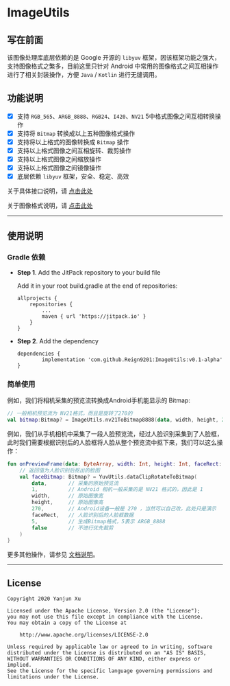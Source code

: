 # ImageUtils

## 写在前面
该图像处理库底层依赖的是 Google 开源的 `libyuv` 框架，因该框架功能之强大，支持图像格式之繁多，目前这里只针对 Android 中常用的图像格式之间互相操作进行了相关封装操作，方便 `Java` / `Kotlin` 进行无缝调用。

## 功能说明
- [x] 支持 `RGB_565`、`ARGB_8888`、`RGB24`、`I420`、`NV21` 5中格式图像之间互相转换操作
- [x] 支持将 `Bitmap` 转换成以上五种图像格式操作
- [x] 支持将以上格式的图像转换成 `Bitmap` 操作
- [x] 支持以上格式图像之间互相旋转、裁剪操作
- [x] 支持以上格式图像之间缩放操作
- [x] 支持以上格式图像之间镜像操作
- [x] 底层依赖 `libyuv` 框架，安全、稳定、高效

关于具体接口说明，请 [点击此处](https://github.com/Reign9201/ImageUtils/blob/master/doc/ImageUtils%E5%BA%93%E6%8E%A5%E5%8F%A3%E8%AF%B4%E6%98%8E%E6%96%87%E6%A1%A3.md)

关于图像格式说明，请 [点击此处](https://github.com/Reign9201/ImageUtils/blob/master/doc/Android%E4%B8%AD%E5%B8%B8%E7%94%A8%E5%9B%BE%E5%83%8F%E6%A0%BC%E5%BC%8F%E8%AF%B4%E6%98%8E.md)

---

## 使用说明
### Gradle 依赖
-  **Step 1**. Add the JitPack repository to your build file

    Add it in your root build.gradle at the end of repositories:
    ```
    allprojects {
    	repositories {
    		...
    		maven { url 'https://jitpack.io' }
    	}
    }
    ```
- **Step 2**. Add the dependency
    ```
    dependencies {
	        implementation 'com.github.Reign9201:ImageUtils:v0.1-alpha'
	}
    ```

### 简单使用

例如，我们将相机采集的预览流转换成Android手机能显示的 Bitmap:
```Kotlin
// 一般相机预览流为 NV21格式，而且是旋转了270的
val bitmap:Bitmap? = ImageUtils.nv21ToBitmap8888(data, width, height, 270)
```


例如，我们从手机相机中采集了一段人脸预览流，经过人脸识别采集到了人脸框，此时我们需要根据识别后的人脸框将人脸从整个预览流中抠下来，我们可以这么操作：

```Kotlin
fun onPreviewFrame(data: ByteArray, width: Int, height: Int, faceRect: Rect) {
    // 返回值为人脸识别后抠出的脸图
    val faceBitmap: Bitmap? = YuvUtils.dataClipRotateToBitmap(
        data,       // 采集的原始预览流
        1,          // Android 相机一般采集的是 NV21 格式的，因此是 1
        width,      // 原始图像宽
        height,     // 原始图像高
        270,        // Android设备一般是 270 ，当然可以自己改，此处只是演示
        faceRect,   // 人脸识别后的人脸框数据
        5,          // 生成Bitmap格式，5表示 ARGB_8888
        false       // 不进行优先裁剪
    )
}
```

更多其他操作，请参见 [文档说明](https://github.com/Reign9201/ImageUtils/blob/master/doc/ImageUtils%E5%BA%93%E6%8E%A5%E5%8F%A3%E8%AF%B4%E6%98%8E%E6%96%87%E6%A1%A3.md)。

---

## License
```
Copyright 2020 Yanjun Xu

Licensed under the Apache License, Version 2.0 (the "License");
you may not use this file except in compliance with the License.
You may obtain a copy of the License at

    http://www.apache.org/licenses/LICENSE-2.0

Unless required by applicable law or agreed to in writing, software
distributed under the License is distributed on an "AS IS" BASIS,
WITHOUT WARRANTIES OR CONDITIONS OF ANY KIND, either express or implied.
See the License for the specific language governing permissions and
limitations under the License.
```